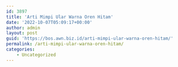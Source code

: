 ```yaml
---
id: 3897
title: 'Arti Mimpi Ular Warna Oren Hitam'
date: '2022-10-07T05:09:17+00:00'
author: admin
layout: post
guid: 'https://bos.awn.biz.id/arti-mimpi-ular-warna-oren-hitam/'
permalink: /arti-mimpi-ular-warna-oren-hitam/
categories:
    - Uncategorized
---
```



